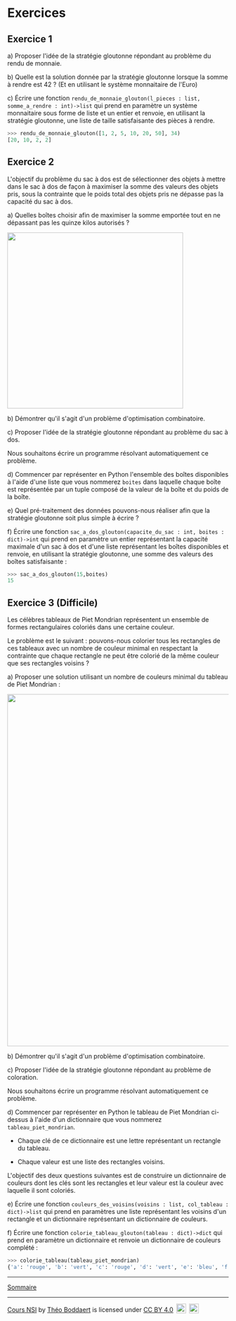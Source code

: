 # Exercices

## Exercice 1

a) Proposer l'idée de la stratégie gloutonne répondant au problème du rendu de monnaie.

b) Quelle est la solution donnée par la stratégie gloutonne lorsque la somme à rendre est $42$ ? (Et en utilisant le système monnaitaire de l'Euro)

c) Écrire une fonction `rendu_de_monnaie_glouton(l_pieces : list, somme_a_rendre : int)->list` qui prend en paramètre un système monnaitaire sous forme de liste et un entier et renvoie, en utilisant la stratégie gloutonne, une liste de taille satisfaisante des pièces à rendre.

```python
>>> rendu_de_monnaie_glouton([1, 2, 5, 10, 20, 50], 34)
[20, 10, 2, 2]
```

## Exercice 2

L'objectif du problème du sac à dos est de sélectionner des objets à mettre dans le sac à dos de façon à maximiser la somme des valeurs des objets pris, sous la contrainte que le poids total des objets pris ne dépasse pas la capacité du sac à dos. 

a) Quelles boîtes choisir afin de maximiser la somme emportée tout en ne dépassant pas les quinze kilos autorisés ?

<img src="./../img/sac_a_dos.png" width=400>

b) Démontrer qu'il s'agit d'un problème d'optimisation combinatoire.

c) Proposer l'idée de la stratégie gloutonne répondant au problème du sac à dos.

Nous souhaitons écrire un programme résolvant automatiquement ce problème.

d) Commencer par représenter en Python l'ensemble des boîtes disponibles à l'aide d'une liste que vous nommerez `boites` dans laquelle chaque boîte est représentée par un tuple composé de la valeur de la boîte et du poids de la boîte.

e) Quel pré-traitement des données pouvons-nous réaliser afin que la stratégie gloutonne soit plus simple à écrire ?

f) Écrire une fonction `sac_a_dos_glouton(capacite_du_sac : int, boites : dict)->int` qui prend en paramètre un entier représentant la capacité maximale d'un sac à dos et d'une liste représentant les boîtes disponibles et renvoie, en utilisant la stratégie gloutonne, une somme des valeurs des boîtes satisfaisante : 

```python
>>> sac_a_dos_glouton(15,boites)
15
```

## Exercice 3 (Difficile)

Les célèbres tableaux de Piet Mondrian représentent un ensemble de formes rectangulaires coloriés dans une certaine couleur.

Le problème est le suivant : pouvons-nous colorier tous les rectangles de ces tableaux avec un nombre de couleur minimal en respectant la contrainte que chaque rectangle ne peut être colorié de la même couleur que ses rectangles voisins ?

a) Proposer une solution utilisant un nombre de couleurs minimal du tableau de Piet Mondrian :

<img src="./../img/coloration_piet_mondrian.png" width=800>

b) Démontrer qu'il s'agit d'un problème d'optimisation combinatoire.

c) Proposer l'idée de la stratégie gloutonne répondant au problème de coloration.

Nous souhaitons écrire un programme résolvant automatiquement ce problème.

d) Commencer par représenter en Python le tableau de Piet Mondrian ci-dessus à l'aide d'un dictionnaire que vous nommerez `tableau_piet_mondrian`.

- Chaque clé de ce dictionnaire est une lettre représentant un rectangle du tableau.

- Chaque valeur est une liste des rectangles voisins.

L'objectif des deux questions suivantes est de construire un dictionnaire de couleurs dont les clés sont les rectangles et leur valeur est la couleur avec laquelle il sont coloriés.

e) Écrire une fonction `couleurs_des_voisins(voisins : list, col_tableau : dict)->list` qui prend en paramètres une liste représentant les voisins d'un rectangle et un dictionnaire représentant un dictionnaire de couleurs.

f) Écrire une fonction `colorie_tableau_glouton(tableau : dict)->dict` qui prend en paramètre un dictionnaire et renvoie un dictionnaire de couleurs complété :

```python
>>> colorie_tableau(tableau_piet_mondrian)
{'a': 'rouge', 'b': 'vert', 'c': 'rouge', 'd': 'vert', 'e': 'bleu', 'f': 'rouge', 'g': 'vert', 'h': 'bleu', 'i': 'vert', 'j': 'rouge', 'k': 'bleu', 'l': 'vert', 'm': 'jaune', 'n': 'rouge', 'o': 'noir', 'p': 'bleu'}
```

_____________________

[Sommaire](./../../../README.md)

___________

<p xmlns:cc="http://creativecommons.org/ns#" xmlns:dct="http://purl.org/dc/terms/"><a property="dct:title" rel="cc:attributionURL" href="https://github.com/boddaert/nsi">Cours NSI</a> by <a rel="cc:attributionURL dct:creator" property="cc:attributionName" href="https://github.com/boddaert">Théo Boddaert</a> is licensed under <a href="https://creativecommons.org/licenses/by/4.0/?ref=chooser-v1" target="_blank" rel="license noopener noreferrer" style="display:inline-block;">CC BY 4.0</a>  <img style="height:22px!important;margin-left:3px;vertical-align:text-bottom;" src="https://mirrors.creativecommons.org/presskit/icons/cc.svg?ref=chooser-v1" alt="">  <img style="height:22px!important;margin-left:3px;vertical-align:text-bottom;" src="https://mirrors.creativecommons.org/presskit/icons/by.svg?ref=chooser-v1" alt=""></p> 